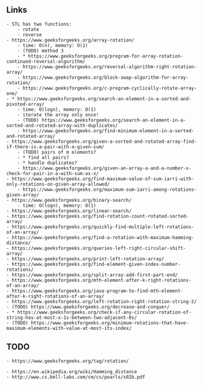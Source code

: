 ## Links
    - STL has two functions:
        - rotate
        - reverse
    - https://www.geeksforgeeks.org/array-rotation/
        - time: O(n), memory: O(1)
        - (TODO) method 3
        - * https://www.geeksforgeeks.org/program-for-array-rotation-continued-reversal-algorithm/
        - https://www.geeksforgeeks.org/reversal-algorithm-right-rotation-array/
        - https://www.geeksforgeeks.org/block-swap-algorithm-for-array-rotation/
        - https://www.geeksforgeeks.org/c-program-cyclically-rotate-array-one/
    - * https://www.geeksforgeeks.org/search-an-element-in-a-sorted-and-pivoted-array/
        - time: O(logn), memory: O(1)
        - iterate the array only once!
        - (TODO) https://www.geeksforgeeks.org/search-an-element-in-a-sorted-and-rotated-array-with-duplicates/
        - https://www.geeksforgeeks.org/find-minimum-element-in-a-sorted-and-rotated-array/
    - https://www.geeksforgeeks.org/given-a-sorted-and-rotated-array-find-if-there-is-a-pair-with-a-given-sum/
        - (TODO) pairs of m elements?
        - * find all pairs?
        - * handle duplicates?
        - https://www.geeksforgeeks.org/given-an-array-a-and-a-number-x-check-for-pair-in-a-with-sum-as-x/
    - https://www.geeksforgeeks.org/find-maximum-value-of-sum-iarri-with-only-rotations-on-given-array-allowed/
        - https://www.geeksforgeeks.org/maximum-sum-iarri-among-rotations-given-array/
    - https://www.geeksforgeeks.org/binary-search/
        - time: O(logn), memory: O(1)
    - https://www.geeksforgeeks.org/linear-search/
    - https://www.geeksforgeeks.org/find-rotation-count-rotated-sorted-array/
    - https://www.geeksforgeeks.org/quickly-find-multiple-left-rotations-of-an-array/
    - https://www.geeksforgeeks.org/find-a-rotation-with-maximum-hamming-distance/
    - https://www.geeksforgeeks.org/queries-left-right-circular-shift-array/
    - https://www.geeksforgeeks.org/print-left-rotation-array/
    - https://www.geeksforgeeks.org/find-element-given-index-number-rotations/
    - https://www.geeksforgeeks.org/split-array-add-first-part-end/
    - https://www.geeksforgeeks.org/mth-element-after-k-right-rotations-of-an-array/
    - https://www.geeksforgeeks.org/java-program-to-find-mth-element-after-k-right-rotations-of-an-array/
    - https://www.geeksforgeeks.org/left-rotation-right-rotation-string-2/
    - (TODO) https://www.geeksforgeeks.org/decrease-and-conquer/
    - * https://www.geeksforgeeks.org/check-if-any-circular-rotation-of-string-has-at-most-x-1s-between-two-adjacent-0s/
    - (TODO) https://www.geeksforgeeks.org/minimum-rotations-that-have-maximum-elements-with-value-at-most-its-index/

## TODO
    - https://www.geeksforgeeks.org/tag/rotation/

    - https://en.wikipedia.org/wiki/Hamming_distance
    - http://www.cs.bell-labs.com/cm/cs/pearls/s02b.pdf
